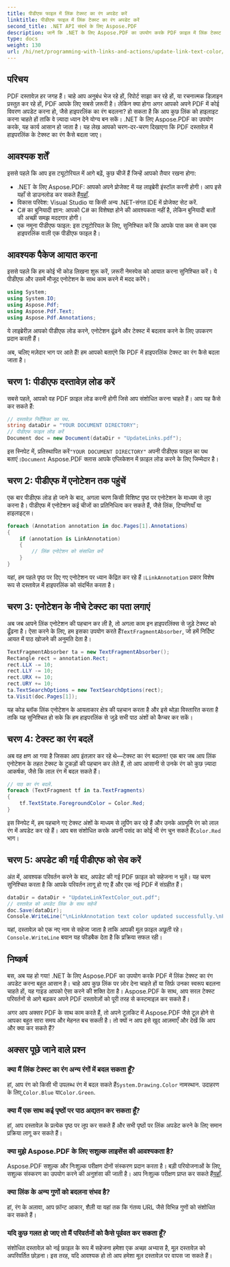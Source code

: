 ```yaml
---
title: पीडीएफ फाइल में लिंक टेक्स्ट का रंग अपडेट करें
linktitle: पीडीएफ फाइल में लिंक टेक्स्ट का रंग अपडेट करें
second_title: .NET API संदर्भ के लिए Aspose.PDF
description: जानें कि .NET के लिए Aspose.PDF का उपयोग करके PDF फ़ाइल में लिंक टेक्स्ट का रंग कैसे अपडेट करें। यह चरण-दर-चरण मार्गदर्शिका आपको आसानी से अनुसरण करने वाले उदाहरणों के साथ हर विवरण से परिचित कराती है।
type: docs
weight: 130
url: /hi/net/programming-with-links-and-actions/update-link-text-color/
---
```

## परिचय

PDF दस्तावेज़ हर जगह हैं। चाहे आप अनुबंध भेज रहे हों, रिपोर्ट साझा कर रहे हों, या रचनात्मक डिज़ाइन प्रस्तुत कर रहे हों, PDF आपके लिए सबसे ज़रूरी है। लेकिन क्या होगा अगर आपको अपने PDF में कोई विवरण अपडेट करना हो, जैसे हाइपरलिंक का रंग बदलना? हो सकता है कि आप कुछ लिंक को हाइलाइट करना चाहते हों ताकि वे ज़्यादा ध्यान देने योग्य बन सकें। .NET के लिए Aspose.PDF का उपयोग करके, यह कार्य आसान हो जाता है। यह लेख आपको चरण-दर-चरण दिखाएगा कि PDF दस्तावेज़ में हाइपरलिंक के टेक्स्ट का रंग कैसे बदला जाए।

## आवश्यक शर्तें

इससे पहले कि आप इस ट्यूटोरियल में आगे बढ़ें, कुछ चीजें हैं जिन्हें आपको तैयार रखना होगा:

-  .NET के लिए Aspose.PDF: आपको अपने प्रोजेक्ट में यह लाइब्रेरी इंस्टॉल करनी होगी। आप इसे यहाँ से डाउनलोड कर सकते हैं[यहाँ](https://releases.aspose.com/pdf/net/).
- विकास परिवेश: Visual Studio या किसी अन्य .NET-संगत IDE में प्रोजेक्ट सेट करें.
- C# का बुनियादी ज्ञान: आपको C# का विशेषज्ञ होने की आवश्यकता नहीं है, लेकिन बुनियादी बातों की अच्छी समझ मददगार होगी।
- एक नमूना पीडीएफ फाइल: इस ट्यूटोरियल के लिए, सुनिश्चित करें कि आपके पास कम से कम एक हाइपरलिंक वाली एक पीडीएफ फाइल है।

## आवश्यक पैकेज आयात करना

इससे पहले कि हम कोई भी कोड लिखना शुरू करें, ज़रूरी नेमस्पेस को आयात करना सुनिश्चित करें। ये पीडीएफ और उसमें मौजूद एनोटेशन के साथ काम करने में मदद करेंगे।

```csharp
using System;
using System.IO;
using Aspose.Pdf;
using Aspose.Pdf.Text;
using Aspose.Pdf.Annotations;
```

ये लाइब्रेरीज़ आपको पीडीएफ लोड करने, एनोटेशन ढूंढने और टेक्स्ट में बदलाव करने के लिए उपकरण प्रदान करती हैं।

अब, चलिए मज़ेदार भाग पर आते हैं! हम आपको बताएंगे कि PDF में हाइपरलिंक टेक्स्ट का रंग कैसे बदला जाता है।

## चरण 1: पीडीएफ दस्तावेज़ लोड करें

सबसे पहले, आपको वह PDF फ़ाइल लोड करनी होगी जिसे आप संशोधित करना चाहते हैं। आप यह कैसे कर सकते हैं:

```csharp
// दस्तावेज़ निर्देशिका का पथ.
string dataDir = "YOUR DOCUMENT DIRECTORY";
// पीडीएफ फाइल लोड करें
Document doc = new Document(dataDir + "UpdateLinks.pdf");
```

इस स्निपेट में, प्रतिस्थापित करें`"YOUR DOCUMENT DIRECTORY"` अपनी पीडीएफ फाइल का पथ बताएं।`Document` Aspose.PDF क्लास आपके एप्लिकेशन में फ़ाइल लोड करने के लिए जिम्मेदार है।

## चरण 2: पीडीएफ में एनोटेशन तक पहुंचें

एक बार पीडीएफ लोड हो जाने के बाद, अगला चरण किसी विशिष्ट पृष्ठ पर एनोटेशन के माध्यम से लूप करना है। पीडीएफ में एनोटेशन कई चीजों का प्रतिनिधित्व कर सकते हैं, जैसे लिंक, टिप्पणियाँ या हाइलाइट्स।

```csharp
foreach (Annotation annotation in doc.Pages[1].Annotations)
{
    if (annotation is LinkAnnotation)
    {
        // लिंक एनोटेशन को संसाधित करें
    }
}
```

 यहां, हम पहले पृष्ठ पर दिए गए एनोटेशन पर ध्यान केंद्रित कर रहे हैं।`LinkAnnotation` प्रकार विशेष रूप से दस्तावेज़ में हाइपरलिंक को संदर्भित करता है।

## चरण 3: एनोटेशन के नीचे टेक्स्ट का पता लगाएं

 अब जब आपने लिंक एनोटेशन की पहचान कर ली है, तो अगला काम इन हाइपरलिंक्स से जुड़े टेक्स्ट को ढूँढना है। ऐसा करने के लिए, हम इसका उपयोग करते हैं`TextFragmentAbsorber`, जो हमें निर्दिष्ट आयत में पाठ खोजने की अनुमति देता है।

```csharp
TextFragmentAbsorber ta = new TextFragmentAbsorber();
Rectangle rect = annotation.Rect;
rect.LLX -= 10;
rect.LLY -= 10;
rect.URX += 10;
rect.URY += 10;
ta.TextSearchOptions = new TextSearchOptions(rect);
ta.Visit(doc.Pages[1]);
```

यह कोड ब्लॉक लिंक एनोटेशन के आयताकार क्षेत्र की पहचान करता है और इसे थोड़ा विस्तारित करता है ताकि यह सुनिश्चित हो सके कि हम हाइपरलिंक से जुड़े सभी पाठ अंशों को कैप्चर कर सकें।

## चरण 4: टेक्स्ट का रंग बदलें

अब वह क्षण आ गया है जिसका आप इंतज़ार कर रहे थे—टेक्स्ट का रंग बदलना! एक बार जब आप लिंक एनोटेशन के तहत टेक्स्ट के टुकड़ों की पहचान कर लेते हैं, तो आप आसानी से उनके रंग को कुछ ज़्यादा आकर्षक, जैसे कि लाल रंग में बदल सकते हैं।

```csharp
// पाठ का रंग बदलें.
foreach (TextFragment tf in ta.TextFragments)
{
    tf.TextState.ForegroundColor = Color.Red;
}
```

 इस स्निपेट में, हम पहचाने गए टेक्स्ट अंशों के माध्यम से लूपिंग कर रहे हैं और उनके अग्रभूमि रंग को लाल रंग में अपडेट कर रहे हैं। आप बस संशोधित करके अपनी पसंद का कोई भी रंग चुन सकते हैं`Color.Red` भाग।

## चरण 5: अपडेट की गई पीडीएफ को सेव करें

अंत में, आवश्यक परिवर्तन करने के बाद, अपडेट की गई PDF फ़ाइल को सहेजना न भूलें। यह चरण सुनिश्चित करता है कि आपके परिवर्तन लागू हो गए हैं और एक नई PDF में संग्रहीत हैं।

```csharp
dataDir = dataDir + "UpdateLinkTextColor_out.pdf";
// दस्तावेज़ को अपडेट लिंक के साथ सहेजें
doc.Save(dataDir);
Console.WriteLine("\nLinkAnnotation text color updated successfully.\nFile saved at " + dataDir);
```

 यहां, दस्तावेज़ को एक नए नाम से सहेजा जाता है ताकि आपकी मूल फ़ाइल अछूती रहे।`Console.WriteLine` बयान यह फीडबैक देता है कि प्रक्रिया सफल रही।

## निष्कर्ष

बस, अब यह हो गया! .NET के लिए Aspose.PDF का उपयोग करके PDF में लिंक टेक्स्ट का रंग अपडेट करना बहुत आसान है। चाहे आप कुछ लिंक पर ज़ोर देना चाहते हों या सिर्फ़ उनका स्वरूप बदलना चाहते हों, यह गाइड आपको ऐसा करने की शक्ति देता है। Aspose.PDF के साथ, आप सरल टेक्स्ट परिवर्तनों से आगे बढ़कर अपने PDF दस्तावेज़ों को पूरी तरह से कस्टमाइज़ कर सकते हैं।

अगर आप अक्सर PDF के साथ काम करते हैं, तो अपने टूलकिट में Aspose.PDF जैसे टूल होने से आपका बहुत सारा समय और मेहनत बच सकती है। तो क्यों न आप इसे खुद आज़माएँ और देखें कि आप और क्या कर सकते हैं?

## अक्सर पूछे जाने वाले प्रश्न

### क्या मैं लिंक टेक्स्ट का रंग अन्य रंगों में बदल सकता हूँ?  
 हां, आप रंग को किसी भी उपलब्ध रंग में बदल सकते हैं`System.Drawing.Color` नामस्थान. उदाहरण के लिए,`Color.Blue` या`Color.Green`.

### क्या मैं एक साथ कई पृष्ठों पर पाठ अद्यतन कर सकता हूँ?  
हां, आप दस्तावेज़ के प्रत्येक पृष्ठ पर लूप कर सकते हैं और सभी पृष्ठों पर लिंक अपडेट करने के लिए समान प्रक्रिया लागू कर सकते हैं।

### क्या मुझे Aspose.PDF के लिए सशुल्क लाइसेंस की आवश्यकता है?  
 Aspose.PDF सशुल्क और निःशुल्क परीक्षण दोनों संस्करण प्रदान करता है। बड़ी परियोजनाओं के लिए, सशुल्क संस्करण का उपयोग करने की अनुशंसा की जाती है। आप निःशुल्क परीक्षण प्राप्त कर सकते हैं[यहाँ](https://releases.aspose.com/).

### क्या लिंक के अन्य गुणों को बदलना संभव है?  
हां, रंग के अलावा, आप फ़ॉन्ट आकार, शैली या यहां तक कि गंतव्य URL जैसे विभिन्न गुणों को संशोधित कर सकते हैं।

### यदि कुछ गलत हो जाए तो मैं परिवर्तनों को कैसे पूर्ववत कर सकता हूँ?  
संशोधित दस्तावेज़ को नई फ़ाइल के रूप में सहेजना हमेशा एक अच्छा अभ्यास है, मूल दस्तावेज़ को अपरिवर्तित छोड़ना। इस तरह, यदि आवश्यक हो तो आप हमेशा मूल दस्तावेज़ पर वापस जा सकते हैं।